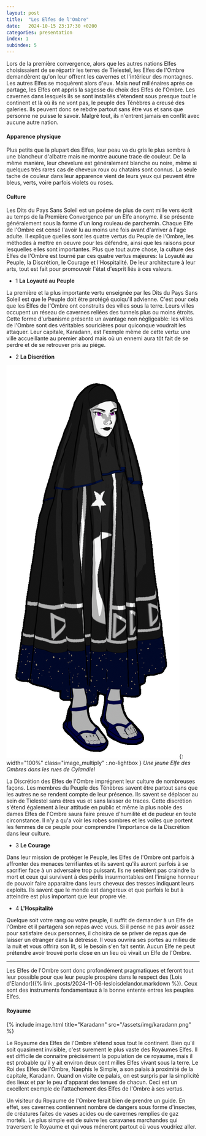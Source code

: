 ```yaml
---
layout: post
title:  "Les Elfes de l'Ombre"
date:   2024-10-15 23:17:30 +0200
categories: presentation
index: 1
subindex: 5
---
```


Lors de la première convergence, alors que les autres nations Elfes choisissaient de se répartir les terres de Tielestel, les Elfes de l'Ombre demandèrent qu'on leur offrent les cavernes et l'intérieur des montagnes. Les autres Elfes se moquèrent alors d'eux. Mais neuf millénaires après ce partage, les Elfes ont appris la sagesse du choix des Elfes de l'Ombre. Les cavernes dans lesquels ils se sont installés s'étendent sous presque tout le continent et là où ils ne vont pas, le peuple des Ténèbres a creusé des galeries. Ils peuvent donc se rebdre partout sans être vus et sans que personne ne puisse le savoir.
Malgré tout, ils n'entrent jamais en conflit avec aucune autre nation.

#### Apparence physique

Plus petits que la plupart des Elfes, leur peau va du gris le plus sombre à une blancheur d'albatre mais ne montre aucune trace de couleur. De la même manière, leur chevelure est généralement blanche ou noire, même si quelques très rares cas de cheveux roux ou chatains sont connus. La seule tache de couleur dans leur apparence vient de leurs yeux qui peuvent être bleus, verts, voire parfois violets ou roses. 

#### Culture

Les Dits du Pays Sans Soleil est un poéme de plus de cent mille vers écrit au temps de la Première Convergence par un Elfe anonyme. il se présente généralement sous la forme d'un long rouleau de parchemin. Chaque Elfe de l'Ombre est censé l'avoir lu au moins une fois avant d'arriver à l'age adulte. Il explique quelles sont les quatre vertus du Peuple de l'Ombre, les méthodes à mettre en oeuvre pour les défendre, ainsi que les raisons pour lesquelles elles sont importantes.
Plus que tout autre chose, la culture des Elfes de l'Ombre est tourné par ces quatre vertus majeures: la Loyauté au Peuple, la Discrétion, le Courage et l'Hospitalité. De leur architecture à leur arts, tout est fait pour promouvoir l'état d'esprit liés à ces valeurs.

- 1 __La Loyauté au Peuple__

La première et la plus importante vertu enseignée par les Dits du Pays Sans Soleil est que le Peuple doit être protégé quoiqu'il advienne. C'est pour cela que les Elfes de l'Ombre ont construits des villes sous la terre. Leurs villes occupent un réseau de cavernes reliées des tunnels plus ou moins étroits. Cette forme d'urbanisme présente un avantage non négligeable: les villes de l'Ombre sont des véritables souricières pour quiconque voudrait les attaquer. Leur capitale, Karadann, est l'exmple même de cette vertu: une ville accueillante au premier abord mais où un ennemi aura tôt fait de se perdre et de se retrouver pris au piége. 

- 2 __La Discrétion__

![image](/assets/img/underworld-elf-3.png){: width="100%" class="image_multiply" :.no-lightbox } *Une jeune Elfe des Ombres dans les rues de Cylandiel*

La Discrétion des Elfes de l'Ombre imprégnent leur culture de nombreuses façons. Les membres du Peuple des Ténèbres savent être partout sans que les autres ne se rendent compte de leur présence. Ils savent se déplacer au sein de Tielestel sans êtres vus et sans laisser de traces. Cette discrétion s'étend également à leur attitude en public et même la plus noble des dames Elfes de l'Ombre saura faire preuve d'humilité et de pudeur en toute circonstance. Il n'y a qu'a voir les robes sombres et les voiles que portent les femmes de ce peuple pour comprendre l'importance de la Discrétion dans leur culture. 

- 3 __Le Courage__

Dans leur mission de protéger le Peuple, les Elfes de l'Ombre ont parfois à affronter des menaces terrifiantes et ils savent qu'ils auront parfois à se sacrifier face à un adversaire trop puissant. Ils ne semblent pas craindre la mort et ceux qui survivent à des périls insurmontables ont l'insigne honneur de pouvoir faire apparaitre dans leurs cheveux des tresses indiquant leurs exploits. Ils savent que le monde est dangereux et que parfois le but à atteindre est plus important que leur propre vie.

- 4 __L'Hospitalité__

Quelque soit votre rang ou votre peuple, il suffit de demander à un Elfe de l'Ombre et il partagera son repas avec vous. Si il pense ne pas avoir assez pour satisfaire deux personnes, il choisira de se priver de repas que de laisser un étranger dans la détresse. Il vous ouvrira ses portes au milieu de la nuit et vous offrira son lit, si le besoin s'en fait sentir. Aucun Elfe ne peut prétendre avoir trouvé porte close en un lieu où vivait un Elfe de l'Ombre. 

----

Les Elfes de l'Ombre sont donc profondément pragmatiques et feront tout leur possible pour que leur peuple prospère dans le respect des [Lois d'Elandor]({% link _posts/2024-11-06-lesloisdelandor.markdown %}). Ceux sont des instruments fondamentaux à la bonne entente entres les peuples Elfes.

#### Royaume

{% include image.html title="Karadann" src="/assets/img/karadann.png" %}

Le Royaume des Elfes de l'Ombre s'étend sous tout le continent. Bien qu'il soit quasiment invisible, c'est surement le plus vaste des Royaumes Elfes. Il est difficile de connaitre précisément la population de ce royaume, mais il est probable qu'il y ait environ deux cent milles Elfes vivant sous la terre. Le Roi des Elfes de l'Ombre, Naephis le Simple, a son palais à proximité de la capitale, Karadann. Quand on visite ce palais, on est surpris par la simplicité des lieux et par le peu d'apparat des tenues de chacun. Ceci est un excellent exemple de l'attachement des Elfes de l'Ombre à ses vertus.

Un visiteur du Royaume de l'Ombre ferait bien de prendre un guide. En effet, ses cavernes contiennent nombre de dangers sous forme d'insectes, de créatures faites de vases acides ou de cavernes remplies de gaz mortels. Le plus simple est de suivre les caravanes marchandes qui traversent le Royaume et qui vous méneront partout où vous voudriez aller. 
